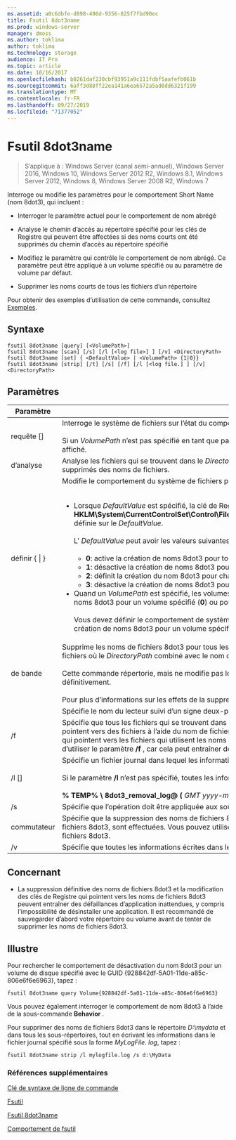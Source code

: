 ```yaml
---
ms.assetid: a0c6dbfe-d898-496d-9356-825f7fbd90ec
title: Fsutil 8dot3name
ms.prod: windows-server
manager: dmoss
ms.author: toklima
author: toklima
ms.technology: storage
audience: IT Pro
ms.topic: article
ms.date: 10/16/2017
ms.openlocfilehash: b0261daf230cbf93951a9c111fdbf5aafefb061b
ms.sourcegitcommit: 6aff3d88ff22ea141a6ea6572a5ad8dd6321f199
ms.translationtype: MT
ms.contentlocale: fr-FR
ms.lasthandoff: 09/27/2019
ms.locfileid: "71377052"
---
```

# <a name="fsutil-8dot3name"></a>Fsutil 8dot3name

>S’applique à : Windows Server (canal semi-annuel), Windows Server 2016, Windows 10, Windows Server 2012 R2, Windows 8.1, Windows Server 2012, Windows 8, Windows Server 2008 R2, Windows 7

Interroge ou modifie les paramètres pour le comportement Short Name (nom 8dot3), qui incluent :

-   Interroger le paramètre actuel pour le comportement de nom abrégé

-   Analyse le chemin d’accès au répertoire spécifié pour les clés de Registre qui peuvent être affectées si des noms courts ont été supprimés du chemin d’accès au répertoire spécifié

-   Modifiez le paramètre qui contrôle le comportement de nom abrégé. Ce paramètre peut être appliqué à un volume spécifié ou au paramètre de volume par défaut.

-   Supprimer les noms courts de tous les fichiers d’un répertoire

Pour obtenir des exemples d’utilisation de cette commande, consultez [Exemples](#BKMK_examples).

## <a name="syntax"></a>Syntaxe

```
fsutil 8dot3name [query] [<VolumePath>]
fsutil 8dot3name [scan] [/s] [/l [<log file>] ] [/v] <DirectoryPath>
fsutil 8dot3name [set] { <DefaultValue> | <VolumePath> {1|0}}
fsutil 8dot3name [strip] [/t] [/s] [/f] [/l [<log file.] ] [/v] <DirectoryPath>
```

## <a name="parameters"></a>Paramètres

|                 Paramètre                 |                                                                                                                                                                                                                                                                                                                                                                                                                                                                                                                                                                                    Description                                                                                                                                                                                                                                                                                                                                                                                                                                                                                                                                                                                    |
|-------------------------------------------|-----------------------------------------------------------------------------------------------------------------------------------------------------------------------------------------------------------------------------------------------------------------------------------------------------------------------------------------------------------------------------------------------------------------------------------------------------------------------------------------------------------------------------------------------------------------------------------------------------------------------------------------------------------------------------------------------------------------------------------------------------------------------------------------------------------------------------------------------------------------------------------------------------------------------------------------------------------------------------------------------------------------------------------------------------------------------------------------------------------------------------------------------------------------------------------|
|           requête [<VolumePath>]            |                                                                                                                                                                                                                                                                                                                                                                                                                                                                           Interroge le système de fichiers sur l’état du comportement de création du nom abrégé 8dot3.<br /><br />Si un *VolumePath* n’est pas spécifié en tant que paramètre, le paramètre de comportement de création de 8dot3name par défaut pour tous les volumes est affiché.                                                                                                                                                                                                                                                                                                                                                                                                                                                                            |
|           <DirectoryPath> d’analyse            |                                                                                                                                                                                                                                                                                                                                                                                                                                                                                                        Analyse les fichiers qui se trouvent dans le *DirectoryPath* spécifié pour les clés de Registre qui peuvent être affectées si les noms abrégés 8dot3 ont été supprimés des noms de fichiers.                                                                                                                                                                                                                                                                                                                                                                                                                                                                                                         |
| définir {<DefaultValue> &#124; <VolumePath>} | Modifie le comportement du système de fichiers pour la création de noms 8dot3 dans les cas suivants :<br /><br /><ul><li>Lorsque *DefaultValue* est spécifié, la clé de Registre **HKLM\System\CurrentControlSet\Control\FileSystem\NtfsDisable8dot3NameCreationNtfsDisable8dot3NameCreationNtfsDisable8dot3NameCreation**est définie sur le *DefaultValue*.<br /><br />    L' *DefaultValue* peut avoir les valeurs suivantes :<br /><br /><ul><li>**0**: active la création de noms 8dot3 pour tous les volumes sur le système.</li><li>**1**: désactive la création de noms 8dot3 pour tous les volumes sur le système.</li><li>**2**: définit la création du nom 8dot3 pour chaque volume.</li><li>**3**: désactive la création de noms 8dot3 pour tous les volumes, à l’exception du volume système.</li></ul></li><li>Quand un *VolumePath* est spécifié, les volumes spécifiés sur les propriétés de l’indicateur de disque 8dot3name sont configurés pour activer la création de noms 8dot3 pour un volume spécifié (**0**) ou pour désactiver la création de noms 8dot3 sur le volume spécifié (**1**).<br /><br />    Vous devez définir le comportement de système de fichiers par défaut pour la création de nom 8dot3 sur la valeur **2** avant de pouvoir activer ou désactiver la création de noms 8dot3 pour un volume spécifié.</li></ul> |
|           <DirectoryPath> de bande           |                                                                                                                                                                                                                                                                                                                  Supprime les noms de fichiers 8dot3 pour tous les fichiers qui se trouvent dans le *DirectoryPath*spécifié. Le nom de fichier 8dot3 n’est pas supprimé pour les fichiers où le *DirectoryPath* combiné avec le nom de fichier contient plus de 260 caractères.<br /><br />Cette commande répertorie, mais ne modifie pas les clés de Registre qui pointent vers les fichiers dont les noms de fichiers 8dot3 ont été supprimés définitivement.<br /><br />Pour plus d’informations sur les effets de la suppression définitive des noms de fichiers 8dot3 des fichiers, consultez la [section Notes](Fsutil-8dot3name.md#BKMK_remarks).                                                                                                                                                                                                                                                                                                                  |
|               <VolumePath>                |                                                                                                                                                                                                                                                                                                                                                                                                                                                                                                                                       Spécifie le nom du lecteur suivi d’un signe deux-points ou du GUID au format **volume {** <em>GUID</em> **}** .                                                                                                                                                                                                                                                                                                                                                                                                                                                                                                                                       |
|                    /f                     |                                                                                                                                                                                                                                                                                                   Spécifie que tous les fichiers qui se trouvent dans les *DirectoryPath* spécifiés ont des noms de fichiers 8dot3 supprimés, même s’il existe des clés de Registre qui pointent vers des fichiers à l’aide du nom de fichier 8dot3. Dans ce cas, l’opération supprime les noms de fichiers 8dot3, mais ne modifie pas les clés de Registre qui pointent vers les fichiers qui utilisent les noms de fichiers 8dot3. **Avertissement :** Il est recommandé de sauvegarder votre répertoire ou volume avant d’utiliser le paramètre **/f** , car cela peut entraîner des échecs d’application inattendus, y compris l’impossibilité de désinstaller des programmes.                                                                                                                                                                                                                                                                                                    |
|              /l [<log file>]              |                                                                                                                                                                                                                                                                                                                                                                                                                                                                  Spécifie un fichier journal dans lequel les informations sont écrites.<br /><br />Si le paramètre **/l** n’est pas spécifié, toutes les informations sont écrites dans le fichier journal par défaut :<br /><br />**% TEMP% \ 8dot3_removal_log@ (** <em>GMT yyyy-mm-jj hh-mm-ss</em> **). log**                                                                                                                                                                                                                                                                                                                                                                                                                                                                   |
|                    /s                     |                                                                                                                                                                                                                                                                                                                                                                                                                                                                                                                                      Spécifie que l’opération doit être appliquée aux sous-répertoires du *DirectoryPath*spécifié.                                                                                                                                                                                                                                                                                                                                                                                                                                                                                                                                       |
|                    commutateur                     |                                                                                                                                                                                                                                                                                                                                                                                                                                                          Spécifie que la suppression des noms de fichiers 8dot3 doit être exécutée en mode test. Toutes les opérations, à l’exception de la suppression réelle des noms de fichiers 8dot3, sont effectuées. Vous pouvez utiliser le mode test pour découvrir quelles clés de Registre pointent vers des fichiers qui utilisent les noms de fichiers 8dot3.                                                                                                                                                                                                                                                                                                                                                                                                                                                           |
|                    /v                     |                                                                                                                                                                                                                                                                                                                                                                                                                                                                                                                                       Spécifie que toutes les informations écrites dans le fichier journal sont également affichées sur la ligne de commande.                                                                                                                                                                                                                                                                                                                                                                                                                                                                                                                                       |

## <a name="BKMK_remarks"></a>Concernant

-   La suppression définitive des noms de fichiers 8dot3 et la modification des clés de Registre qui pointent vers les noms de fichiers 8dot3 peuvent entraîner des défaillances d’application inattendues, y compris l’impossibilité de désinstaller une application. Il est recommandé de sauvegarder d’abord votre répertoire ou volume avant de tenter de supprimer les noms de fichiers 8dot3.

## <a name="BKMK_examples"></a>Illustre
Pour rechercher le comportement de désactivation du nom 8dot3 pour un volume de disque spécifié avec le GUID {928842df-5A01-11de-a85c-806e6f6e6963}, tapez :

```
fsutil 8dot3name query Volume{928842df-5a01-11de-a85c-806e6f6e6963}
```

Vous pouvez également interroger le comportement de nom 8dot3 à l’aide de la sous-commande **Behavior** .

Pour supprimer des noms de fichiers 8dot3 dans le répertoire *D:\mydata* et dans tous les sous-répertoires, tout en écrivant les informations dans le fichier journal spécifié sous la forme *MyLogFile. log*, tapez :

```
fsutil 8dot3name strip /l mylogfile.log /s d:\MyData
```

### <a name="additional-references"></a>Références supplémentaires
[Clé de syntaxe de ligne de commande](Command-Line-Syntax-Key.md)

[Fsutil](Fsutil.md)

[Fsutil 8dot3name](Fsutil-8dot3name.md)

[Comportement de fsutil](Fsutil-behavior.md)



